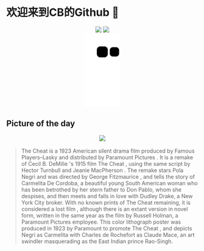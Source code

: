 
# 欢迎来到CB的Github 👋

<div align="center">
  <img height="137px" src="https://github-readme-stats.vercel.app/api?username=SuperCB&show_icons=true&theme=radical" />
  <img height="137px" src="https://github-readme-stats.vercel.app/api/top-langs/?username=SuperCB&hide_title=true&hide_border=true&layout=compact&langs_count=6&text_color=000&icon_color=fff" />
</div>


<div align="center">
    <img src="./contribution-snake/github-contribution-grid-snake.svg" />
</div>



## Picture of the day
<div align="center">
  <img width=400px src="https://upload.wikimedia.org/wikipedia/commons/thumb/5/5e/The_Cheat_LCCN2010649713-restored.jpg/960px-The_Cheat_LCCN2010649713-restored.jpg" />
</div>

>The Cheat  is a 1923 American  silent drama film  produced by  Famous Players–Lasky  and distributed by  Paramount Pictures . It is a remake of  Cecil B. DeMille 's 1915 film  The Cheat , using the same script by  Hector Turnbull  and  Jeanie MacPherson . The remake stars  Pola Negri  and was directed by  George Fitzmaurice ,  and tells the story of Carmelita De Cordoba, a beautiful young South American woman who has been betrothed by her stern father to Don Pablo, whom she despises, and then meets and falls in love with Dudley Drake, a New York City broker. With no known prints of  The Cheat  remaining, it is considered a  lost film , although there is an extant version in novel form, written in the same year as the film by Russell Holman, a Paramount Pictures employee. This color  lithograph  poster was produced in 1923 by Paramount to promote  The Cheat , and depicts Negri as Carmelita with  Charles de Rochefort  as Claude Mace, an art swindler masquerading as the East Indian prince Rao-Singh.


